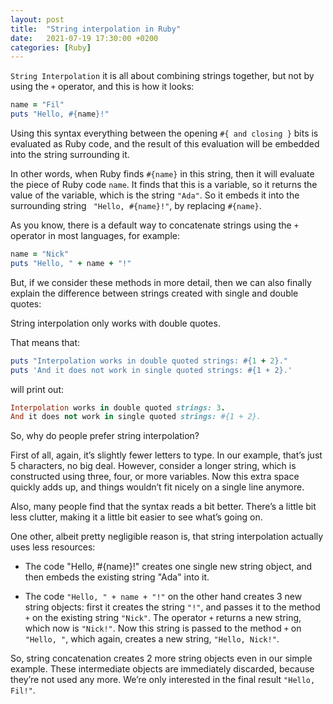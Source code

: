 ```yaml
---
layout: post
title:  "String interpolation in Ruby"
date:   2021-07-19 17:30:00 +0200
categories: [Ruby]
---
```


`String Interpolation` it is all about combining strings together, but not by using the `+` operator, and this is 
how it looks:

```ruby
name = "Fil"
puts "Hello, #{name}!"
```

Using this syntax everything between the opening `#{ and closing }` bits is evaluated as Ruby code, and the result of this evaluation will be embedded into the string surrounding it.

In other words, when Ruby finds `#{name}` in this string, then it will evaluate the piece of Ruby code `name`. It finds that this is a variable, so it returns the value of the variable, which is the string `"Ada"`. So it embeds it into the surrounding string ` "Hello, #{name}!"`, by replacing `#{name}`.

As you know, there is a default way to concatenate strings using the `+` operator in most languages, for example:

```ruby
name = "Nick"
puts "Hello, " + name + "!"
```

But, if we consider these methods in more detail, then we can also finally explain the difference between strings created with single and double quotes:

String interpolation only works with double quotes.

That means that:

```ruby
puts "Interpolation works in double quoted strings: #{1 + 2}."
puts 'And it does not work in single quoted strings: #{1 + 2}.'
```

will print out:

```ruby
Interpolation works in double quoted strings: 3.
And it does not work in single quoted strings: #{1 + 2}.
```

So, why do people prefer string interpolation?

First of all, again, it’s slightly fewer letters to type. In our example, that’s just 5 characters, no big deal. However, consider a longer string, which is constructed using three, four, or more variables. Now this extra space quickly adds up, and things wouldn’t fit nicely on a single line anymore.

Also, many people find that the syntax reads a bit better. There’s a little bit less clutter, making it a little bit easier to see what’s going on.

One other, albeit pretty negligible reason is, that string interpolation actually uses less resources:

 * The code "Hello, #{name}!" creates one single new string object, and then embeds the existing string "Ada" into it.

 * The code `"Hello, " + name + "!"` on the other hand creates 3 new string objects: first it creates the string `"!"`, and passes it to the method `+` on the existing string `"Nick"`. The operator `+` returns a new string, which now is `"Nick!"`. Now this string is passed to the method `+` on `"Hello, "`, which again, creates a new string, `"Hello, Nick!"`.

So, string concatenation creates 2 more string objects even in our simple example. These intermediate objects are immediately discarded, because they’re not used any more. We’re only interested in the final result `"Hello, Fil!"`.
